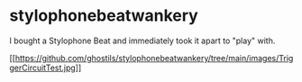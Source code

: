 # stylophonebeatwankery
I bought a Stylophone Beat and immediately took it apart to "play" with. 

[[https://github.com/ghostils/stylophonebeatwankery/tree/main/images/TriggerCircuitTest.jpg]]
